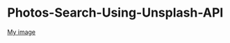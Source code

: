 # Photos-Search-Using-Unsplash-API
[My image](https://github.com/phoolchandra/Photos-Search-Using-Unsplash-API/blob/master/result_1.jpeg)
